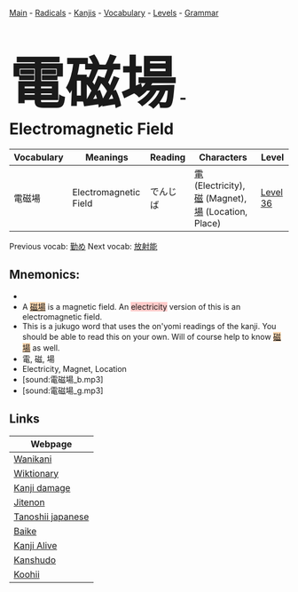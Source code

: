 <style> bigfont {font-size: 100px}</style>
[Main](../README.md) -
[Radicals](../radicals.md) -
[Kanjis](../kanjis.md) -
[Vocabulary](../vocabulary.md) -
[Levels](../levels.md) -
[Grammar](../grammar.md)
# <bigfont> 電磁場</bigfont> - Electromagnetic Field 

| Vocabulary | Meanings | Reading | Characters | Level |
| --- | --- | --- | --- | --- |
| 電磁場 | Electromagnetic Field | でんじば |  [電](../kanjis/電.md) (Electricity), [磁](../kanjis/磁.md) (Magnet), [場](../kanjis/場.md) (Location, Place) | [Level 36](../levels/wk_level36.md) |

Previous vocab: [勤め](勤め.md) Next vocab: [放射能](放射能.md) 

## Mnemonics:

* 
* A <span style="background-color:#fed8b1"> [磁場](https://jisho.org/search/磁場)</span> is a magnetic field. An <span style="background-color:#ffcccb"> electricity</span> version of this is an electromagnetic field.
* This is a jukugo word that uses the on'yomi readings of the kanji. You should be able to read this on your own. Will of course help to know <span style="background-color:#fed8b1"> [磁場](https://jisho.org/search/磁場)</span> as well.
* 電, 磁, 場
* Electricity, Magnet, Location
* [sound:電磁場_b.mp3]
* [sound:電磁場_g.mp3]


## Links 

| Webpage |
| --- |
| [Wanikani          ](https://www.wanikani.com/kanji/電磁場) |
| [Wiktionary        ](https://en.wiktionary.org/wiki/電磁場) |
| [Kanji damage      ](http://www.kanjidamage.com/kanji/search?utf8=✓&q=電磁場) |
| [Jitenon           ](https://jitenon.com/kanji/電磁場) |
| [Tanoshii japanese ](https://www.tanoshiijapanese.com/dictionary/kanji.cfm?k=電磁場) |
| [Baike             ](https://baike.baidu.com/item/電磁場) |
| [Kanji Alive       ](https://app.kanjialive.com/電磁場) |
| [Kanshudo          ](https://www.kanshudo.com/searchmn?q=電磁場) |
| [Koohii            ](https://kanji.koohii.com/study/kanji/電磁場) |
